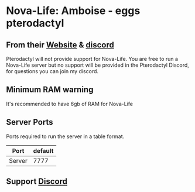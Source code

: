 # Nova-Life: Amboise - eggs pterodactyl

## From their [Website](https://www.nova-life.fr/) & [discord](https://discord.gg/nova-life-amboise)

Pterodactyl will not provide support for Nova-Life. You are free to run a Nova-Life server but no support will be provided in the Pterodactyl Discord, for questions you can join my discord.

## Minimum RAM warning

It's recommended to have 6gb of RAM for Nova-Life

## Server Ports

Ports required to run the server in a table format.

| Port    | default |
|---------|---------|
| Server  |  7777   |

## Support [Discord](https://blackofgame.fr/discord)
